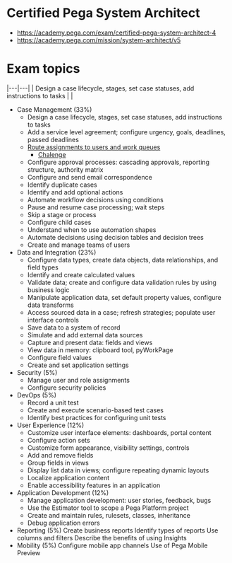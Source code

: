 # Certified Pega System Architect
* https://academy.pega.com/exam/certified-pega-system-architect-4
* https://academy.pega.com/mission/system-architect/v5

# Exam topics


|---|---|
| Design a case lifecycle, stages, set case statuses, add instructions to tasks  |   |

* Case Management (33%)
  * Design a case lifecycle, stages, set case statuses, add instructions to tasks
  * Add a service level agreement; configure urgency, goals, deadlines, passed deadlines
  * [Route assignments to users and work queues](https://academy.pega.com/module/routing-assignments-users/v5/in/36626/37366)
    * [Chalenge](https://academy.pega.com/challenge/routing-work-users/v5/in/37366)
  * Configure approval processes: cascading approvals, reporting structure, authority matrix
  * Configure and send email correspondence
  * Identify duplicate cases
  * Identify and add optional actions
  * Automate workflow decisions using conditions
  * Pause and resume case processing; wait steps
  * Skip a stage or process
  * Configure child cases
  * Understand when to use automation shapes
  * Automate decisions using decision tables and decision trees
  * Create and manage teams of users
* Data and Integration (23%)
  * Configure data types, create data objects, data relationships, and field types
  * Identify and create calculated values
  * Validate data; create and configure data validation rules by using business logic
  * Manipulate application data, set default property values, configure data transforms
  * Access sourced data in a case; refresh strategies; populate user interface controls
  * Save data to a system of record
  * Simulate and add external data sources
  * Capture and present data: fields and views
  * View data in memory: clipboard tool, pyWorkPage
  * Configure field values
  * Create and set application settings
* Security (5%)
  * Manage user and role assignments
  * Configure security policies
* DevOps (5%)
  * Record a unit test
  * Create and execute scenario-based test cases
  * Identify best practices for configuring unit tests
* User Experience (12%)
  * Customize user interface elements: dashboards, portal content
  * Configure action sets
  * Customize form appearance, visibility settings, controls
  * Add and remove fields
  * Group fields in views
  * Display list data in views; configure repeating dynamic layouts
  * Localize application content
  * Enable accessibility features in an application
* Application Development (12%)
  * Manage application development: user stories, feedback, bugs
  * Use the Estimator tool to scope a Pega Platform project
  * Create and maintain rules, rulesets, classes, inheritance
  * Debug application errors
* Reporting (5%)
Create business reports
Identify types of reports
Use columns and filters
Describe the benefits of using Insights
* Mobility (5%)
Configure mobile app channels
Use of Pega Mobile Preview
